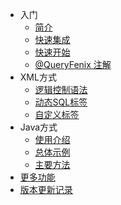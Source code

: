 - 入门
  - [简介](README)
  - [快速集成](quick-install)
  - [快速开始](quick-start)
  - [@QueryFenix 注解](queryfenix-introduction)
- XML方式
  - [逻辑控制语法](xml/logic-control)
  - [动态SQL标签](xml/main-tags)
  - [自定义标签](xml/custom-tag)
- Java方式
  - [使用介绍](java/use-intro)
  - [总体示例](java/general-example)
  - [主要方法](java/main-method)
- [更多功能](more-features)
- [版本更新记录](CHANGELOG)
